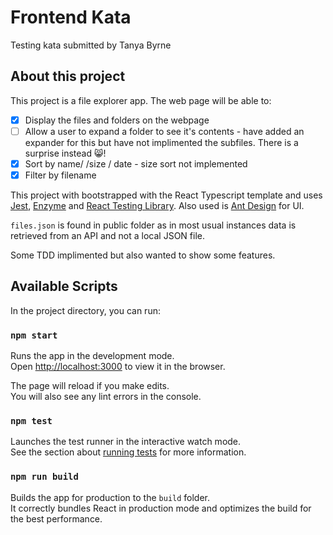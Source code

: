 # Frontend Kata

Testing kata submitted by Tanya Byrne

## About this project

This project is a file explorer app. The web page will be able to: 
 - [x] Display the files and folders on the webpage
 - [ ] Allow a user to expand a folder to see it's contents - have added an expander for this but have not implimented the subfiles. There is a surprise instead :smile_cat:!
 - [x] Sort by name/ /size / date - size sort not implemented 
 - [X] Filter by filename

This project with bootstrapped with the React Typescript template and uses [Jest](https://jestjs.io/), [Enzyme](https://enzymejs.github.io/enzyme/) and [React Testing Library](https://testing-library.com/docs/react-testing-library/intro/). 
Also used is [Ant Design](https://ant.design/) for UI. 

```files.json``` is found in public folder as in most usual instances data is retrieved from an API and not a local JSON file. 

Some TDD implimented but also wanted to show some features. 

## Available Scripts

In the project directory, you can run:

### `npm start`

Runs the app in the development mode.\
Open [http://localhost:3000](http://localhost:3000) to view it in the browser.

The page will reload if you make edits.\
You will also see any lint errors in the console.

### `npm test`

Launches the test runner in the interactive watch mode.\
See the section about [running tests](https://facebook.github.io/create-react-app/docs/running-tests) for more information.

### `npm run build`

Builds the app for production to the `build` folder.\
It correctly bundles React in production mode and optimizes the build for the best performance.




